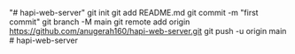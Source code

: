 "# hapi-web-server"  git init git add README.md git commit -m "first commit" git branch -M main git remote add origin https://github.com/anugerah160/hapi-web-server.git git push -u origin main
#   h a p i - w e b - s e r v e r  
 